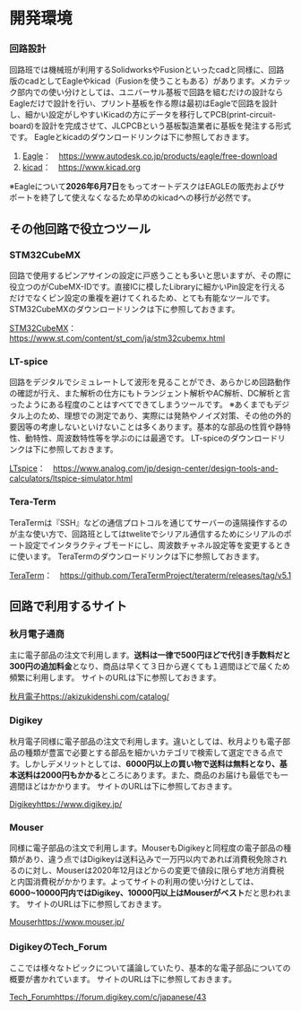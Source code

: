 # 開発環境

### 回路設計

回路班では機械班が利用するSolidworksやFusionといったcadと同様に、回路版のcadとしてEagleやkicad（Fusionを使うこともある）があります。メカテック部内での使い分けとしては、ユニバーサル基板で回路を組むだけの設計ならEagleだけで設計を行い、プリント基板を作る際は最初はEagleで回路を設計し、細かい設定がしやすいKicadの方にデータを移行してPCB(print-circuit-board)を設計を完成させて、JLCPCBという基板製造業者に基板を発注する形式です。
Eagleとkicadのダウンロードリンクは下に参照しておきます。

1. [Eagle](https://www.autodesk.co.jp/products/eagle/free-download)：　https://www.autodesk.co.jp/products/eagle/free-download
2. [kicad](https://www.kicad.org)：　https://www.kicad.org


※Eagleについて**2026年6月7日**をもってオートデスクはEAGLEの販売およびサポートを終了して使えなくなるため早めのkicadへの移行が必然です。




## その他回路で役立つツール

### STM32CubeMX

回路で使用するピンアサインの設定に戸惑うことも多いと思いますが、その際に役立つのがCubeMX-IDです。直接ICに模したLibraryに細かいPin設定を行えるだけでなくピン設定の重複を避けてくれるため、とても有能なツールです。
STM32CubeMXのダウンロードリンクは下に参照しておきます。

[STM32CubeMX](https://www.st.com/content/st_com/ja/stm32cubemx.html)：　https://www.st.com/content/st_com/ja/stm32cubemx.html

### LT-spice

回路をデジタルでシミュレートして波形を見ることができ、あらかじめ回路動作の確認が行え、また解析の仕方にもトランジェント解析やAC解析、DC解析と言ったようにある程度のことはすべてできてしまうツールです。
※あくまでもデジタル上のため、理想での測定であり、実際には発熱やノイズ対策、その他の外的要因等の考慮しないといけないことは多くあります。基本的な部品の性質や静特性、動特性、周波数特性等を学ぶのには最適です。
LT-spiceのダウンロードリンクは下に参照しておきます。

[LTspice](https://www.analog.com/jp/design-center/design-tools-and-calculators/ltspice-simulator.html)：　https://www.analog.com/jp/design-center/design-tools-and-calculators/ltspice-simulator.html

### Tera-Term

TeraTermは『SSH』などの通信プロトコルを通じてサーバーの遠隔操作するのが主な使い方で、回路班としてはtweliteでシリアル通信するためにシリアルのポート設定でインタラクティブモードにし、周波数チャネル設定等を変更するときに使います。
TeraTermのダウンロードリンクは下に参照しておきます。

[TeraTerm](https://github.com/TeraTermProject/teraterm/releases/tag/v5.1)：　https://github.com/TeraTermProject/teraterm/releases/tag/v5.1




## 回路で利用するサイト

### 秋月電子通商

主に電子部品の注文で利用します。**送料は一律で500円ほどで代引き手数料だと300円の追加料金**となり、商品は早くて３日から遅くても１週間ほどで届くため頻繁に利用します。
サイトのURLは下に参照しておきます。

[秋月電子](https://akizukidenshi.com/catalog/)https://akizukidenshi.com/catalog/

### Digikey

秋月電子同様に電子部品の注文で利用します。違いとしては、秋月よりも電子部品の種類が豊富で必要とする部品を細かいカテゴリで検索して選定できる点です。しかしデメリットとしては、**6000円以上の買い物で送料は無料となり、基本送料は2000円もかかる**ところにあります。また、商品のお届けも最低でも一週間ほどはかかります。
サイトのURLは下に参照しておきます。

[Digikey](https://www.digikey.jp/)https://www.digikey.jp/

### Mouser

同様に電子部品の注文で利用します。MouserもDigikeyと同程度の電子部品の種類があり、違う点ではDigikeyは送料込みで一万円以内であれば消費税免除されるのに対し、Mouserは2020年12月ほどからの変更で値段に限らず地方消費税と内国消費税がかかります。よってサイトの利用の使い分けとしては、**6000~10000円内ではDigikey、10000円以上はMouserがベスト**だと思われます。
サイトのURLは下に参照しておきます。

[Mouser](https://www.mouser.jp/)https://www.mouser.jp/

### DigikeyのTech_Forum

ここでは様々なトピックについて議論していたり、基本的な電子部品についての概要が書かれています。
サイトのURLは下に参照しておきます。

[Tech_Forum](https://forum.digikey.com/c/japanese/43)https://forum.digikey.com/c/japanese/43


